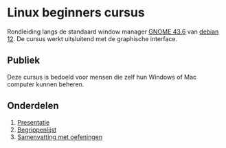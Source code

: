 # Linux beginners cursus
Rondleiding langs de standaard window manager [GNOME 43.6](www.gnome.org) van [debian 12](debian.org). De
cursus werkt uitsluitend met de graphische interface.

## Publiek
Deze cursus is bedoeld voor mensen die zelf hun Windows of Mac computer kunnen beheren.

## Onderdelen
1. [Presentatie](slspeek.github.io/linux-beginners-cursus)
1. [Begrippenlijst](github.com/slspeek/linux-beginners-cursus/releases/latest/begrippen.pdf)
1. [Samenvatting met oefeningen](github.com/slspeek/linux-beginners-cursus/releases/latest/samenvatting.pdf)

